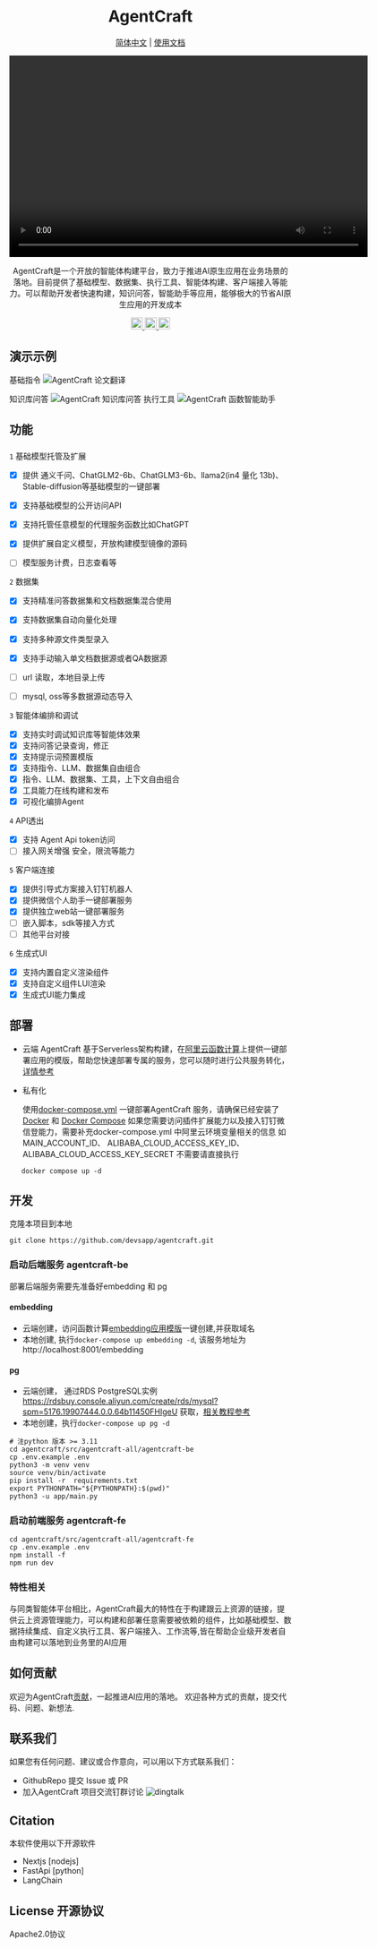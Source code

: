 <div align="center">



# AgentCraft

<p align="center">
  <a href="./README.md">简体中文</a>  | 
  <a href="http://agentcraft-docs.serverless-developer.com/" target="_blank">使用文档</a> 
</p>
<video controls width="640" height="360">
  <source src="https://cloud.video.taobao.com/play/u/null/p/1/e/6/t/1/447331749716.mp4" type="video/mp4">
  Your browser does not support the video tag.
</video>

AgentCraft是一个开放的智能体构建平台，致力于推进AI原生应用在业务场景的落地。目前提供了基础模型、数据集、执行工具、智能体构建、客户端接入等能力。可以帮助开发者快速构建，知识问答，智能助手等应用，能够极大的节省AI原生应用的开发成本



</div>

<p align="center">
 
  <a href="https://agentcraft-docs.serverless-developer.com/quick-start/cloud-deploy" target="_blank">
    <img height="21" src="https://img.shields.io/badge/云端部署-7d09f1?style=flat-square" alt="document">
  </a>
  <a href="#docker-compose-deploy">
    <img height="21" src="https://img.shields.io/badge/私有化部署-7d09f1?style=flat-square" alt="document">
  </a>
  <a href="#local-developement">
    <img height="21" src="https://img.shields.io/badge/本地开发-%23d4eaf7?style=flat-square&logo=xcode&logoColor=7d09f1" alt="development">
  </a>
</p>

## 演示示例
基础指令
![AgentCraft 论文翻译](https://img.alicdn.com/imgextra/i2/O1CN01ske5Dk1i36BX2m4BE_!!6000000004356-1-tps-1777-893.gif)

知识库问答
![AgentCraft 知识库问答](https://img.alicdn.com/imgextra/i3/O1CN010RtRR01mbgYUUIp8w_!!6000000004973-1-tps-1777-893.gif)
执行工具
![AgentCraft 函数智能助手](https://img.alicdn.com/imgextra/i2/O1CN01AnUGbS1jfOvNDtIx4_!!6000000004575-1-tps-1777-893.gif)
## 功能

### 

`1` 基础模型托管及扩展
   - [x] 提供 通义千问、ChatGLM2-6b、ChatGLM3-6b、llama2(in4 量化 13b)、Stable-diffusion等基础模型的一键部署
   - [x] 支持基础模型的公开访问API
   - [x] 支持托管任意模型的代理服务函数比如ChatGPT
   - [x] 提供扩展自定义模型，开放构建模型镜像的源码
   - [ ] 模型服务计费，日志查看等


`2` 数据集
   - [x] 支持精准问答数据集和文档数据集混合使用
   - [x] 支持数据集自动向量化处理
   - [x] 支持多种源文件类型录入
   - [x] 支持手动输入单文档数据源或者QA数据源
   - [ ] url 读取，本地目录上传
   - [ ] mysql, oss等多数据源动态导入

  
`3` 智能体编排和调试
   - [x] 支持实时调试知识库等智能体效果
   - [x] 支持问答记录查询，修正
   - [x] 支持提示词预置模版
   - [x] 支持指令、LLM、数据集自由组合
   - [x] 指令、LLM、数据集、工具，上下文自由组合
   - [x] 工具能力在线构建和发布
   - [x] 可视化编排Agent
   
`4`  API透出
   - [x] 支持 Agent Api token访问
   - [ ] 接入网关增强 安全，限流等能力
  
`5` 客户端连接
   - [x] 提供引导式方案接入钉钉机器人
   - [x] 提供微信个人助手一键部署服务
   - [x] 提供独立web站一键部署服务
   - [ ] 嵌入脚本，sdk等接入方式
   - [ ] 其他平台对接
   
`6` 生成式UI
   - [x] 支持内置自定义渲染组件
   - [x] 支持自定义组件LUI渲染
   - [x] 生成式UI能力集成 

## 部署
+ 云端
AgentCraft 基于Serverless架构构建，在[阿里云函数计算](https://www.aliyun.com/product/fc)上提供一键部署应用的模版，帮助您快速部署专属的服务，您可以随时进行公共服务转化，[详情参考](https://agentcraft-docs.serverless-developer.com/quick-start/cloud-deploy)
+ <div id="docker-compose-deploy">私有化</div>

  使用[docker-compose.yml](./docker-compose.yml) 一键部署AgentCraft 服务，请确保已经安装了[Docker](https://docs.docker.com/get-docker/) 和 [Docker Compose](https://docs.docker.com/compose/install/)
  如果您需要访问插件扩展能力以及接入钉钉微信登能力，需要补充docker-compose.yml 中阿里云环境变量相关的信息 如 
  MAIN_ACCOUNT_ID、
  ALIBABA_CLOUD_ACCESS_KEY_ID、
  ALIBABA_CLOUD_ACCESS_KEY_SECRET
  不需要请直接执行
```
   docker compose up -d
```
## <div id="local-developement">开发</div>
克隆本项目到本地
```
git clone https://github.com/devsapp/agentcraft.git
```
### 启动后端服务 agentcraft-be
部署后端服务需要先准备好embedding 和 pg
#### embedding

+ 云端创建，访问函数计算[embedding应用模版](https://fcnext.console.aliyun.com/applications/create?template=fc-embedding-api)一键创建,并获取域名
+ 本地创建, 执行```docker-compose up embedding -d```, 该服务地址为 http://localhost:8001/embedding

#### pg
+ 云端创建， 通过RDS PostgreSQL实例 https://rdsbuy.console.aliyun.com/create/rds/mysql?spm=5176.19907444.0.0.64b11450FHIgeU 获取，[相关教程参考](https://agentcraft-docs.serverless-developer.com/quick-start/cloud-deploy)
+ 本地创建，执行```docker-compose up pg -d```


```shell
# 注python 版本 >= 3.11
cd agentcraft/src/agentcraft-all/agentcraft-be
cp .env.example .env
python3 -m venv venv
source venv/bin/activate
pip install -r  requirements.txt
export PYTHONPATH="${PYTHONPATH}:$(pwd)"
python3 -u app/main.py

```

### 启动前端服务 agentcraft-fe

```
cd agentcraft/src/agentcraft-all/agentcraft-fe
cp .env.example .env
npm install -f
npm run dev
```

### 特性相关
与同类智能体平台相比，AgentCraft最大的特性在于构建跟云上资源的链接，提供云上资源管理能力，可以构建和部署任意需要被依赖的组件，比如基础模型、数据持续集成、自定义执行工具、客户端接入、工作流等,皆在帮助企业级开发者自由构建可以落地到业务里的AI应用

## 如何贡献
欢迎为AgentCraft[贡献](https://agentcraft-docs.serverless-developer.com/community/become-contributor)，一起推进AI应用的落地。  欢迎各种方式的贡献，提交代码、问题、新想法.


## 联系我们

如果您有任何问题、建议或合作意向，可以用以下方式联系我们：
+ GithubRepo 提交 Issue 或 PR
+ 加入AgentCraft 项目交流钉群讨论 
![dingtalk](https://img.alicdn.com/imgextra/i4/O1CN01MQDcxF1dqxEHfmE60_!!6000000003788-2-tps-472-462.png)





## Citation

本软件使用以下开源软件
+ Nextjs  [nodejs]
+ FastApi [python]
+ LangChain

## License 开源协议
Apache2.0协议
